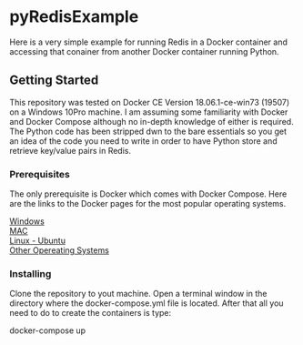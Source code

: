 # pyRedisExample

Here is a very simple example for running Redis in a Docker container and accessing that conainer from another Docker container running Python.

## Getting Started

This repository was tested on Docker CE Version 18.06.1-ce-win73 (19507) on a Windows 10Pro machine. I am assuming some familiarity with Docker and Docker Compose although no in-depth knowledge of either is required. The Python code has been stripped dwn to the bare essentials so you get an idea of the code you need to write in order to have Python store and retrieve key/value pairs in Redis.

### Prerequisites

The only prerequisite is Docker which comes with Docker Compose. Here are the links to the Docker pages  for the most popular operating systems.

[Windows](https://docs.docker.com/docker-for-windows/) \
[MAC](https://docs.docker.com/docker-for-mac/)  \
[Linux - Ubuntu](https://docs.docker.com/install/linux/docker-ce/ubuntu/)  \
[Other Opereating Systems](https://docs.docker.com/install/overview/)



### Installing

Clone the repository to yout machine. Open a terminal window in the directory where the docker-compose.yml file is located. After that all you need to do to create the containers is type:

docker-compose up

